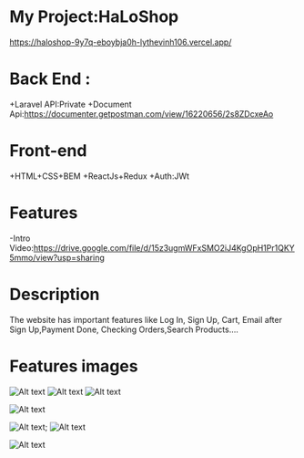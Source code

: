 # My Project:HaLoShop

https://haloshop-9y7q-eboybja0h-lythevinh106.vercel.app/

# Back End :

+Laravel API:Private
+Document Api:https://documenter.getpostman.com/view/16220656/2s8ZDcxeAo

# Front-end

+HTML+CSS+BEM
+ReactJs+Redux
+Auth:JWt

# Features

-Intro Video:https://drive.google.com/file/d/15z3ugmWFxSMO2iJ4KgOpH1Pr1QKY5mmo/view?usp=sharing

# Description

The website has important features like Log In, Sign Up, Cart, Email after Sign Up,Payment Done, Checking Orders,Search Products....

# Features images

![Alt text](https://data.terabox.com/thumbnail/16131c860b732fa8164758f4de9752fc?fid=4399886613007-250528-1080836307562201&rt=pr&sign=FDTAER-DCb740ccc5511e5e8fedcff06b081203-OnNw7QFbxMzxtzcoF%2fAJ55PWtGo%3d&expires=8h&chkbd=0&chkv=0&dp-logid=8916664900919745592&dp-callid=0&time=1675652400&size=c1920_u1080&quality=90&vuk=4399886613007&ft=image&autopolicy=1)
![Alt text](https://data.terabox.com/thumbnail/12b8264723d109b32df48b15bf35b58a?fid=4399886613007-250528-1105447729681173&rt=pr&sign=FDTAER-DCb740ccc5511e5e8fedcff06b081203-4trahHbM3OYDFH2FzgijwhBAVjo%3d&expires=8h&chkbd=0&chkv=0&dp-logid=8916587907014882177&dp-callid=0&time=1675652400&size=c1536_u864&quality=90&vuk=4399886613007&ft=image&autopolicy=1)
![Alt text](https://data.terabox.com/thumbnail/88a8f3661d6d72859e5ea9b9b27da03d?fid=4399886613007-250528-202007230520579&rt=pr&sign=FDTAER-DCb740ccc5511e5e8fedcff06b081203-CWr1pT4nct2zpsdoEVVpq%2fb87qI%3d&expires=8h&chkbd=0&chkv=0&dp-logid=8916587907014882177&dp-callid=0&time=1675652400&size=c1536_u864&quality=90&vuk=4399886613007&ft=image&autopolicy=1)

![Alt text](https://data.terabox.com/thumbnail/5c4d0efa38cf32d6f1f9c8053d3094dc?fid=4399886613007-250528-1048581490617354&rt=pr&sign=FDTAER-DCb740ccc5511e5e8fedcff06b081203-xae927N%2fXwk3Hqc5WdsWal1DmvU%3d&expires=8h&chkbd=0&chkv=0&dp-logid=8916587907014882177&dp-callid=0&time=1675652400&size=c1536_u864&quality=90&vuk=4399886613007&ft=image&autopolicy=1)

![Alt text](https://data.terabox.com/thumbnail/77eb31cd26a3549c9b57eea244b7d654?fid=4399886613007-250528-730671850821295&rt=pr&sign=FDTAER-DCb740ccc5511e5e8fedcff06b081203-N%2bZobzyJPZpgzCuxc0f6VJJUubE%3d&expires=8h&chkbd=0&chkv=0&dp-logid=8916587907014882177&dp-callid=0&time=1675652400&size=c1536_u864&quality=90&vuk=4399886613007&ft=image&autopolicy=1);
![Alt text](https://data.terabox.com/thumbnail/e9e33073f81f169d9b14778386d47b88?fid=4399886613007-250528-969555174595487&rt=pr&sign=FDTAER-DCb740ccc5511e5e8fedcff06b081203-uV48GhDWB5SafwhW4u3ofsoiwZc%3d&expires=8h&chkbd=0&chkv=0&dp-logid=8916587907014882177&dp-callid=0&time=1675652400&size=c1536_u864&quality=90&vuk=4399886613007&ft=image&autopolicy=1)

![Alt text](https://data.terabox.com/thumbnail/2254491b87aab51d0da7af3643de6b81?fid=4399886613007-250528-408543845239214&rt=pr&sign=FDTAER-DCb740ccc5511e5e8fedcff06b081203-lmSJd34nzjORLdO1kzjrExjXYC0%3d&expires=8h&chkbd=0&chkv=0&dp-logid=8916664900919745592&dp-callid=0&time=1675652400&size=c1920_u1080&quality=90&vuk=4399886613007&ft=image&autopolicy=1)
